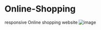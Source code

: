 # Online-Shopping
 responsive Online shopping website 
![image](https://user-images.githubusercontent.com/112721990/212538766-f230a8b1-021f-4a84-8e0f-78b0ee90db64.png)
